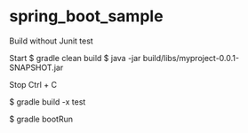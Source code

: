 # spring_boot_sample

Build without Junit test

Start
$ gradle clean build
$ java -jar build/libs/myproject-0.0.1-SNAPSHOT.jar

Stop
Ctrl + C

$ gradle build -x test

$ gradle bootRun